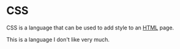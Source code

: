 # CSS

CSS is a language that can be used to add style to an [HTML](/wiki/HTML) page.

This is a language I don't like very much.
